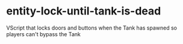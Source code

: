 # entity-lock-until-tank-is-dead
 VScript that locks doors and buttons when the Tank has spawned so players can't bypass the Tank
